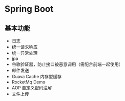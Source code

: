 # Spring Boot

## 基本功能

- 日志
- 统一请求响应
- 统一异常处理
- jpa
- 谷歌验证器，防止接口被恶意调用（需配合前端一起使用）
- 邮件发送
- Guava Cache 内存型缓存
- RocketMq Demo
- AOP 自定义密码注解
- 文件上传
